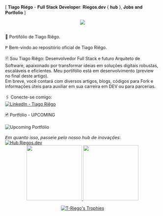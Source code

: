 [ 𝐓𝐢𝐚𝐠𝐨 𝐑𝐢𝐞̂𝐠𝐨 - 𝐅𝐮𝐥𝐥 𝐒𝐭𝐚𝐜𝐤 𝐃𝐞𝐯𝐞𝐥𝐨𝐩𝐞𝐫: 𝐑𝐢𝐞𝐠𝐨𝐬.𝐝𝐞𝐯 { 𝐡𝐮𝐛 }, 𝐉𝐨𝐛𝐬 𝐚𝐧𝐝 𝐏𝐨𝐫𝐭𝐟𝐨𝐥𝐢𝐨 ]
<p align="center">
  <a href="https://skillicons.dev">
    <img src="https://skillicons.dev/icons?i=html,css,js,ts,react,nextjs,nodejs,tailwind,postgresql,git,github,docker&theme=light" />
  </a>
</p>
<br>
🚀 Portifólio de Tiago Riêgo.
<br><br>
ꚰ Bem-vindo ao repositório oficial de Tiago Riêgo.
<br><br>
🖹 Sou Tiago Riêgo:  Desenvolvedor Full Stack e futuro Arquiteto de Software, apaixonado por transformar ideias em soluções digitais robustas, escaláveis e eficientes.
Meu portifólio está em desenvolvimento (preview no final deste artigo).<br>
Em breve, você contará com diversos artigos, blogs, códigos para Fork e informações úteis para auxiliar em sua carreira em DEV ou para parcerias.
<br><br>
🖇 Conecte-se comigo:
<br>
<a href="https://www.linkedin.com/in/tiagoriegodr/" target="_blank">
  <img src="https://img.shields.io/badge/➧%20LinkedIn-3730a3?style=plastic" alt="LinkedIn - Tiago Riêgo"/>
</a><br><br>
🖻 Portfólio - UPCOMING <br><br>
<img src="https://riegos.dev/img/Portfolio-TR-resized.png" alt="Upcoming Portfólio" />
<br><br>
𝘌𝘮 𝘲𝘶𝘢𝘯𝘵𝘰 𝘪𝘴𝘴𝘰, 𝘱𝘢𝘴𝘴𝘦𝘪𝘦 𝘱𝘦𝘭𝘰 𝘯𝘰𝘴𝘴𝘰 𝘩𝘶𝘣 𝘥𝘦 𝘪𝘯𝘰𝘷𝘢𝘤̧𝘰̃𝘦𝘴:<br>
<a href="https://riegos.dev" target="_blank">
  <img src="https://img.shields.io/badge/➧%20Riegos.dev-3730a3?style=plastic" alt="Hub Riegos.dev"/>
</a>

<div align="center">
  <a href="https://github.com/T-Riego">
    <img height="180em" src="https://github-readme-stats.vercel.app/api?username=T-Riego&show_icons=true&theme=transparent&hide_border=true&include_all_commits=true&count_private=true"/>
    <img height="180em" src="https://github-readme-stats.vercel.app/api/top-langs/?username=T-Riego&layout=compact&langs_count=7&theme=transparent&hide_border=true"/>
  </a>
</div>


<p align="center"> 
  <a href="https://github.com/ryo-ma/github-profile-trophy">
    <img src="https://github-profile-trophy.vercel.app/?username=T-Riego&theme=flat&no-frame=true&column=7&margin-w=15&margin-h=15" alt="T-Riego's Trophies" />
  </a>
</p>

